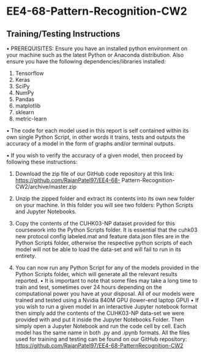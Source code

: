 # EE4-68-Pattern-Recognition-CW2
## Training/Testing Instructions
• PREREQUISITES: Ensure you have an installed python environment on your machine such as the latest Python or Anaconda distribution. Also ensure you have the following dependencies/libraries installed:
1. Tensorflow
2. Keras
3. SciPy
4. NumPy
5. Pandas
6. matplotlib
7. sklearn
8. metric-learn

• The code for each model used in this report is self
contained within its own single Python Script, in other
words it trains, tests and outputs the accuracy of a model
in the form of graphs and/or terminal outputs.

• If you wish to verify the accuracy of a given model, then
proceed by following these instructions:
1. Download the zip file of our
GitHub code repository at this link:
https://github.com/RajanPatel97/EE4-68-
Pattern-Recognition-CW2/archive/master.zip

2. Unzip the zipped folder and extract its contents
into its own new folder on your machine. In this
folder you will see two folders: Python Scripts and
Jupyter Notebooks.

3. Copy the contents of the CUHK03-NP dataset provided for this coursework into the
Python Scripts folder. It is essential that the
cuhk03 new protocol config labeled.mat and feature data.json files are in the Python Scripts folder,
otherwise the respective python scripts of each
model will not be able to load the data-set and will
fail to run in its entirety.

4. You can now run any Python Script for any of
the models provided in the Python Scripts folder,
which will generate all the relevant results reported.
• It is important to note that some files may take a long
time to train and test, sometimes over 24 hours depending on the computational power you have at your disposal. All of our models were trained and tested using
a Nvidia 840M GPU (lower-end laptop GPU)
• If you wish to run a given model in an interactive
Jupyter notebook format then simply add the contents
of the CUHK03-NP data-set we were provided with and
put it inside the Jupyter Notebooks Folder. Then simply
open a Jupyter Notebook and run the code cell by cell.
Each model has the same name in both .py and .ipynb
formats.
All the files used for training and testing can be found on our GitHub repository:
https://github.com/RajanPatel97/EE4-68-PatternRecognition-CW2
